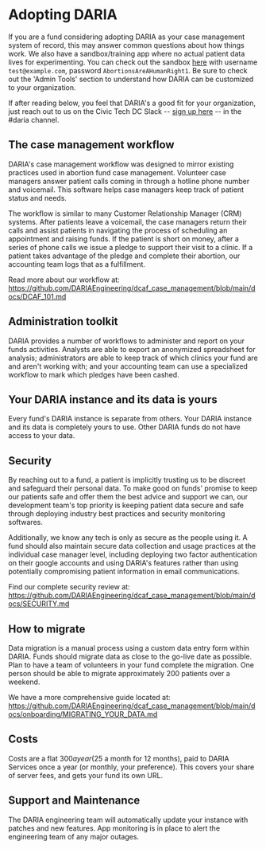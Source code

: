 # Adopting DARIA

If you are a fund considering adopting DARIA as your case management system of record, this may answer common questions about how things work. We also have a sandbox/training app where no actual patient data lives for experimenting. You can check out the sandbox [here](https://sandbox.dariaservices.com) with username `test@example.com`, password `AbortionsAreAHumanRight1`. Be sure to check out the 'Admin Tools' section to understand how DARIA can be customized to your organization.

If after reading below, you feel that DARIA's a good fit for your organization, just reach out to us on the Civic Tech DC Slack -- [sign up here](https://civictechdc.org/slack) -- in the #daria channel.

## The case management workflow

DARIA's case management workflow was designed to mirror existing practices used in abortion fund case management. Volunteer case managers answer patient calls coming in through a hotline phone number and voicemail. This software helps case managers keep track of patient status and needs.

The workflow is similar to many Customer Relationship Manager (CRM) systems. After patients leave a voicemail, the case managers return their calls and assist patients in navigating the process of scheduling an appointment and raising funds. If the patient is short on money, after a series of phone calls we issue a pledge to support their visit to a clinic. If a patient takes advantage of the pledge and complete their abortion, our accounting team logs that as a fulfillment.

Read more about our workflow at: 
https://github.com/DARIAEngineering/dcaf_case_management/blob/main/docs/DCAF_101.md

## Administration toolkit

DARIA provides a number of workflows to administer and report on your funds activities. Analysts are able to export an anonymized spreadsheet for analysis; administrators are able to keep track of which clinics your fund  are and aren't working with; and your accounting team can use a specialized workflow to mark which pledges have been cashed.

## Your DARIA instance and its data is yours

Every fund's DARIA instance is separate from others. Your DARIA instance and its data is completely yours to use. Other DARIA funds do not have access to your data.

## Security

By reaching out to a fund, a patient is implicitly trusting us to be discreet and safeguard their personal data. To make good on funds' promise to keep our patients safe and offer them the best advice and support we can, our development team's top priority is keeping patient data secure and safe through deploying industry best practices and security monitoring softwares. 

Additionally, we know any tech is only as secure as the people using it. A fund should also maintain secure data collection and usage practices at the individual case manager level, including deploying two factor authentication on their google accounts and using DARIA's features rather than using potentially compromising patient information in email communications.

Find our complete security review at:
https://github.com/DARIAEngineering/dcaf_case_management/blob/main/docs/SECURITY.md

## How to migrate

Data migration is a manual process using a custom data entry form within DARIA. Funds should migrate data as close to the go-live date as possible. Plan to have a team of volunteers in your fund complete the migration. One person should be able to migrate approximately 200 patients over a weekend.

We have a more comprehensive guide located at: https://github.com/DARIAEngineering/dcaf_case_management/blob/main/docs/onboarding/MIGRATING_YOUR_DATA.md

## Costs

Costs are a flat $300 a year ($25 a month for 12 months), paid to DARIA Services once a year (or monthly, your preference). This covers your share of server fees, and gets your fund its own URL.

## Support and Maintenance

The DARIA engineering team will automatically update your instance with patches and new features. App monitoring is in place to alert the engineering team of any major outages.
